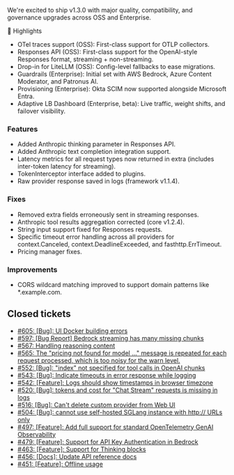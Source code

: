<!-- The pattern we follow here is to keep the changelog for the latest version -->
<!-- Old changelogs are automatically attached to the GitHub releases -->

We're excited to ship v1.3.0 with major quality, compatibility, and governance upgrades across OSS and Enterprise. 

🌟 Highlights
- OTel traces support (OSS): First-class support for OTLP collectors.  
- Responses API (OSS): First-class support for the OpenAI-style Responses format, streaming + non-streaming.
- Drop-in for LiteLLM (OSS): Config-level fallbacks to ease migrations.
- Guardrails (Enterprise): Initial set with AWS Bedrock, Azure Content Moderator, and Patronus AI.
- Provisioning (Enterprise): Okta SCIM now supported alongside Microsoft Entra.
- Adaptive LB Dashboard (Enterprise, beta): Live traffic, weight shifts, and failover visibility.

### Features
- Added Anthropic thinking parameter in Responses API.
- Added Anthropic text completion integration support.
- Latency metrics for all request types now returned in extra (includes inter-token latency for streaming).
- TokenInterceptor interface added to plugins.
- Raw provider response saved in logs (framework v1.1.4).

### Fixes

- Removed extra fields erroneously sent in streaming responses.
- Anthropic tool results aggregation corrected (core v1.2.4).
- String input support fixed for Responses requests.
- Specific timeout error handling across all providers for context.Canceled, context.DeadlineExceeded, and fasthttp.ErrTimeout.
- Pricing manager fixes.

### Improvements

- CORS wildcard matching improved to support domain patterns like *.example.com.

## Closed  tickets

- [#605: [Bug]: UI Docker building errors](https://github.com/maximhq/bifrost/issues/605)
- [#597: [Bug Report] Bedrock streaming has many missing chunks](https://github.com/maximhq/bifrost/issues/597)
- [#567: Handling reasoning content](https://github.com/maximhq/bifrost/issues/567)
- [#565: The "pricing not found for model ..." message is repeated for each request processed, which is too noisy for the warn level.](https://github.com/maximhq/bifrost/issues/565)
- [#552: [Bug]: "index" not specified for tool calls in OpenAI chunks](https://github.com/maximhq/bifrost/issues/552)
- [#543: [Bug]: Indicate timeouts in error response while logging](https://github.com/maximhq/bifrost/issues/543)
- [#542: [Feature]: Logs should show timestamps in browser timezone](https://github.com/maximhq/bifrost/issues/542)
- [#520: [Bug]: tokens and cost for "Chat Stream" requests is missing in logs](https://github.com/maximhq/bifrost/issues/520)
- [#516: [Bug]: Can't delete custom provider from Web UI](https://github.com/maximhq/bifrost/issues/516)
- [#504: [Bug]: cannot use self-hosted SGLang instance with http:// URLs only](https://github.com/maximhq/bifrost/issues/504)
- [#497: [Feature]: Add full support for standard OpenTelemetry GenAI Observability](https://github.com/maximhq/bifrost/issues/497)
- [#479: [Feature]: Support for API Key Authentication in Bedrock](https://github.com/maximhq/bifrost/issues/479)
- [#463: [Feature]: Support for Thinking blocks](https://github.com/maximhq/bifrost/issues/463)
- [#456: [Docs]: Update API reference docs](https://github.com/maximhq/bifrost/issues/456)
- [#451: [Feature]: Offline usage](https://github.com/maximhq/bifrost/issues/451)